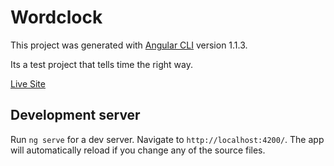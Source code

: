 # Wordclock

This project was generated with [Angular CLI](https://github.com/angular/angular-cli) version 1.1.3.

Its a test project that tells time the right way.

[Live Site](https://wordclock-ng.herokuapp.com)

## Development server

Run `ng serve` for a dev server. Navigate to `http://localhost:4200/`. The app will automatically reload if you change any of the source files.
